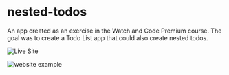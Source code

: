 # nested-todos
An app created as an exercise in the Watch and Code Premium course. The goal was to create a Todo List app that could also create nested todos.

![Live Site](https://jordanvidrine.github.io)

![website example](https://github.com/jordanvidrine/nested-todos/blob/master/Nested%20Todo%20App%20Example.gif)
